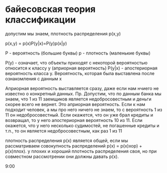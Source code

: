 # байесовская теория классификации

допустим мы знаем, плотность распределения p(x,y)

p(x,y) = p(x)P(y|x)=P(y)p(x|y)

P - вероятность (большие буквы)
p - плотность  (маленькие буквы)

P(y) - означает, что объекты приходят с некоторой вероятностью относится к классу y (априорная вероятность)
P(y|x) - апостериорная вероятность класса y. Вероятность, которая была выставлена после ознакомления с данным x

Априорная вероятность выставляется сразу, даже если нам нчиего не известно о конкретный данных. 
Пр.
Допустим, что по данным банка мы знаем, что 1 из 11 заемщиков является недобросовестным и деньги скорее всего не вернет. Это
априорная вероятность. 
Если к нам подходит человек, а мы про него ничего не знаем, то с вероятность 1 из 11 он недобросовестный. 
Если окажется, что он уже брал кредиты и возвращал, то у него апостериорная вероятность 10 из 11.
Если окажется, что у него несколько судимостей, не погашенные кредиты и т.п., то он является недобросовестным, как раз 1 из 11

плотность распределения p(x) является общей, если мы рассматриваем совокупность распределений p(x) = p(x)хор) + p(x)плох). у
плохих и хороший плотность распределения своя, но при совместном рассмотрении они должны давать p(x). 

9:00